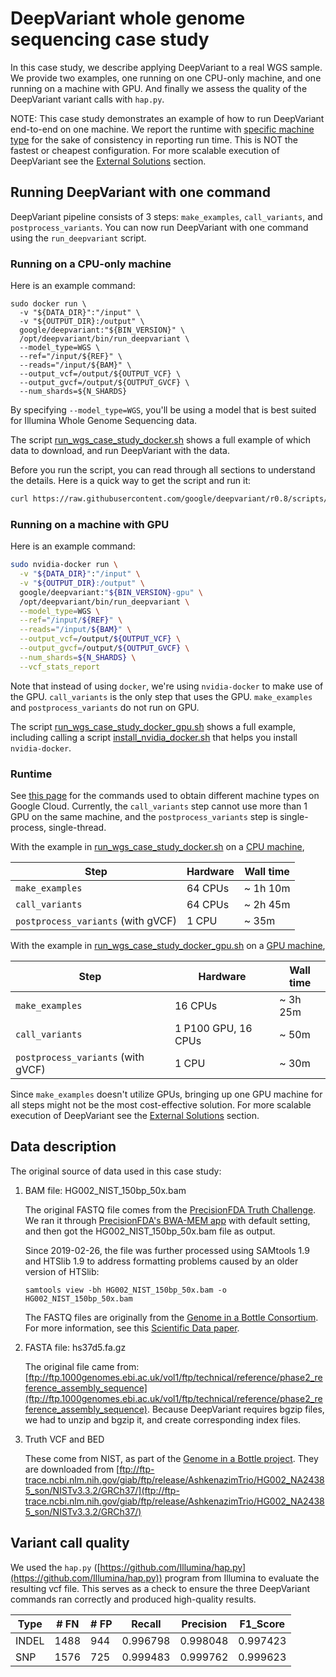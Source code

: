# DeepVariant whole genome sequencing case study

In this case study, we describe applying DeepVariant to a real WGS sample. We
provide two examples, one running on one CPU-only machine, and one running on a
machine with GPU. And finally we assess the quality of the DeepVariant variant
calls with `hap.py`.

NOTE: This case study demonstrates an example of how to run DeepVariant
end-to-end on one machine. We report the runtime with
[specific machine type](deepvariant-details.md#commands-for-requesting-machines-used-in-case-studies)
for the sake of consistency in reporting run time. This is NOT the fastest or
cheapest configuration. For more scalable execution of DeepVariant see the
[External Solutions] section.

## Running DeepVariant with one command

DeepVariant pipeline consists of 3 steps: `make_examples`, `call_variants`, and
`postprocess_variants`. You can now run DeepVariant with one command using the
`run_deepvariant` script.

### Running on a CPU-only machine

Here is an example command:

```
sudo docker run \
  -v "${DATA_DIR}":"/input" \
  -v "${OUTPUT_DIR}:/output" \
  google/deepvariant:"${BIN_VERSION}" \
  /opt/deepvariant/bin/run_deepvariant \
  --model_type=WGS \
  --ref="/input/${REF}" \
  --reads="/input/${BAM}" \
  --output_vcf=/output/${OUTPUT_VCF} \
  --output_gvcf=/output/${OUTPUT_GVCF} \
  --num_shards=${N_SHARDS}
```

By specifying `--model_type=WGS`, you'll be using a model that is best suited
for Illumina Whole Genome Sequencing data.

The script [run_wgs_case_study_docker.sh] shows a full example of which data to
download, and run DeepVariant with the data.

Before you run the script, you can read through all sections to understand the
details. Here is a quick way to get the script and run it:

```bash
curl https://raw.githubusercontent.com/google/deepvariant/r0.8/scripts/run_wgs_case_study_docker.sh | bash
```

### Running on a machine with GPU

Here is an example command:

```bash
sudo nvidia-docker run \
  -v "${DATA_DIR}":"/input" \
  -v "${OUTPUT_DIR}:/output" \
  google/deepvariant:"${BIN_VERSION}-gpu" \
  /opt/deepvariant/bin/run_deepvariant \
  --model_type=WGS \
  --ref="/input/${REF}" \
  --reads="/input/${BAM}" \
  --output_vcf=/output/${OUTPUT_VCF} \
  --output_gvcf=/output/${OUTPUT_GVCF} \
  --num_shards=${N_SHARDS} \
  --vcf_stats_report
```

Note that instead of using `docker`, we're using `nvidia-docker` to make use of
the GPU. `call_variants` is the only step that uses the GPU.
`make_examples` and `postprocess_variants` do not run on GPU.


The script [run_wgs_case_study_docker_gpu.sh] shows a full example, including
calling a script [install_nvidia_docker.sh] that helps you install
`nvidia-docker`.

### Runtime

See
[this page](deepvariant-details.md#commands-for-requesting-machines-used-in-case-studies)
for the commands used to obtain different machine types on Google Cloud.
Currently, the `call_variants` step cannot use more than 1 GPU on the same
machine, and the `postprocess_variants` step is single-process, single-thread.

With the example in [run_wgs_case_study_docker.sh] on a [CPU machine],

Step                               | Hardware | Wall time
---------------------------------- | -------- | ---------
`make_examples`                    | 64 CPUs  | ~ 1h 10m
`call_variants`                    | 64 CPUs  | ~ 2h 45m
`postprocess_variants` (with gVCF) | 1 CPU    | ~ 35m

With the example in [run_wgs_case_study_docker_gpu.sh] on a [GPU machine],

Step                               | Hardware            | Wall time
---------------------------------- | ------------------- | ---------
`make_examples`                    | 16 CPUs             | ~ 3h 25m
`call_variants`                    | 1 P100 GPU, 16 CPUs | ~    50m
`postprocess_variants` (with gVCF) | 1 CPU               | ~    30m

Since `make_examples` doesn't utilize GPUs, bringing up one GPU machine for all
steps might not be the most cost-effective solution. For more scalable execution
of DeepVariant see the [External Solutions] section.

## Data description

The original source of data used in this case study:

1.  BAM file: HG002_NIST_150bp_50x.bam

    The original FASTQ file comes from the
    [PrecisionFDA Truth Challenge](https://precision.fda.gov/challenges/truth/).
    We ran it through
    [PrecisionFDA's BWA-MEM app](https://precision.fda.gov/apps/app-BpF9YGQ0bxjbjk6Fx1F0KJF0)
    with default setting, and then got the HG002_NIST_150bp_50x.bam file as
    output.

    Since 2019-02-26, the file was further processed using SAMtools 1.9 and
    HTSlib 1.9 to address formatting problems caused by an older version of
    HTSlib:

    ```
    samtools view -bh HG002_NIST_150bp_50x.bam -o HG002_NIST_150bp_50x.bam
    ```

    The FASTQ files are originally from the
    [Genome in a Bottle Consortium](http://jimb.stanford.edu/giab-resources/).
    For more information, see this
    [Scientific Data paper](https://www.nature.com/articles/sdata201625).

1.  FASTA file: hs37d5.fa.gz

    The original file came from:
    [ftp://ftp.1000genomes.ebi.ac.uk/vol1/ftp/technical/reference/phase2_reference_assembly_sequence](ftp://ftp.1000genomes.ebi.ac.uk/vol1/ftp/technical/reference/phase2_reference_assembly_sequence).
    Because DeepVariant requires bgzip files, we had to unzip and bgzip it, and
    create corresponding index files.

1.  Truth VCF and BED

    These come from NIST, as part of the
    [Genome in a Bottle project](http://jimb.stanford.edu/giab/). They are
    downloaded from
    [ftp://ftp-trace.ncbi.nlm.nih.gov/giab/ftp/release/AshkenazimTrio/HG002_NA24385_son/NISTv3.3.2/GRCh37/](ftp://ftp-trace.ncbi.nlm.nih.gov/giab/ftp/release/AshkenazimTrio/HG002_NA24385_son/NISTv3.3.2/GRCh37/)

## Variant call quality

We used the `hap.py`
([https://github.com/Illumina/hap.py](https://github.com/Illumina/hap.py))
program from Illumina to evaluate the resulting vcf file. This serves as a check
to ensure the three DeepVariant commands ran correctly and produced high-quality
results.

Type  | # FN | # FP | Recall   | Precision | F1\_Score
----- | ---- | ---- | -------- | --------- | ---------
INDEL | 1488 | 944  | 0.996798 | 0.998048  | 0.997423
SNP   | 1576 | 725  | 0.999483 | 0.999762  | 0.999623

[install_nvidia_docker.sh]: https://github.com/google/deepvariant/blob/r0.8/scripts/install_nvidia_docker.sh
[run_wgs_case_study_docker.sh]: https://github.com/google/deepvariant/blob/r0.8/scripts/run_wgs_case_study_docker.sh
[run_wgs_case_study_docker_gpu.sh]: https://github.com/google/deepvariant/blob/r0.8/scripts/run_wgs_case_study_docker_gpu.sh
[External Solutions]: https://github.com/google/deepvariant#external-solutions
[CPU machine]: deepvariant-details.md#command-for-a-cpu-only-machine-on-google-cloud-platform
[GPU machine]: deepvariant-details.md#command-for-a-gpu-machine-on-google-cloud-platform

